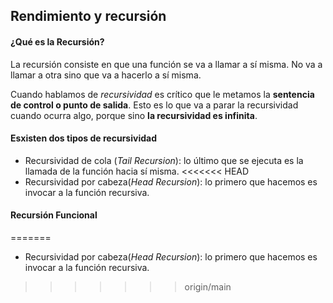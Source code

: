 ## Rendimiento y recursión

#### ¿Qué es la Recursión?

La recursión consiste en que una función se va a llamar a sí misma. No va a llamar a otra sino que va a hacerlo a sí 
misma.

Cuando hablamos de _*recursividad*_ es crítico que le metamos la **sentencia de control o punto de salida**. Esto 
es lo 
que va a parar la recursividad cuando ocurra algo, porque sino **la recursividad es infinita**.

#### Esxisten dos tipos de recursividad

* Recursividad de cola (_Tail Recursion_): lo último que se ejecuta es la llamada de la función hacia sí misma.
<<<<<<< HEAD
* Recursividad por cabeza(_Head Recursion_): lo primero que hacemos es invocar a la función recursiva.

#### Recursión Funcional
=======
* Recursividad por cabeza(_Head Recursion_): lo primero que hacemos es invocar a la función recursiva.
>>>>>>> origin/main
